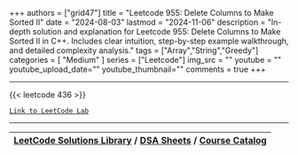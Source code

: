 
+++
authors = ["grid47"]
title = "Leetcode 955: Delete Columns to Make Sorted II"
date = "2024-08-03"
lastmod = "2024-11-06"
description = "In-depth solution and explanation for Leetcode 955: Delete Columns to Make Sorted II in C++. Includes clear intuition, step-by-step example walkthrough, and detailed complexity analysis."
tags = ["Array","String","Greedy"]
categories = [
    "Medium"
]
series = ["Leetcode"]
img_src = ""
youtube = ""
youtube_upload_date=""
youtube_thumbnail=""
comments = true
+++



---
{{< leetcode 436 >}}

[`Link to LeetCode Lab`](https://leetcode.com/problems/delete-columns-to-make-sorted-ii/description/)

---

| [LeetCode Solutions Library](https://grid47.xyz/leetcode/) / [DSA Sheets](https://grid47.xyz/sheets/) / [Course Catalog](https://grid47.xyz/courses/) |
| --- |
